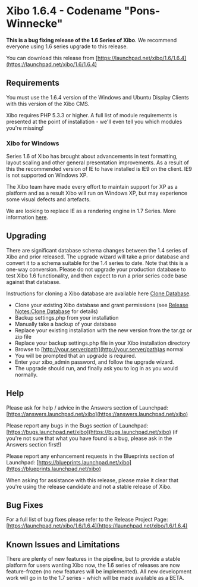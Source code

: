 <!--toc=getting_started-->
# Xibo 1.6.4 - Codename "Pons-Winnecke"

**This is a bug fixing release of the 1.6 Series of Xibo**. We recommend everyone using 1.6 series upgrade to this release.

You can download this release from [https://launchpad.net/xibo/1.6/1.6.4](https://launchpad.net/xibo/1.6/1.6.4)


## Requirements

You must use the 1.6.4 version of the Windows and Ubuntu Display Clients with this version of the Xibo CMS.

Xibo requires PHP 5.3.3 or higher. A full list of module requirements is presented at the point of installation - we'll even tell you which modules you're missing!

### Xibo for Windows

Series 1.6 of Xibo has brought about advancements in text formatting, layout scaling and other general presentation improvements. As a result of this the recommended version of IE to have installed is IE9 on the client. IE9 is not supported on Windows XP.

The Xibo team have made every effort to maintain support for XP as a platform and as a result Xibo will run on Windows XP, but may experience some visual defects and artefacts.

We are looking to replace IE as a rendering engine in 1.7 Series. More information [here](https://blueprints.launchpad.net/xibo/+spec/netclient-berkelium-sharp).

## Upgrading

There are significant database schema changes between the 1.4 series of Xibo and prior released. The upgrade wizard will take a prior database and convert it to a schema suitable for the 1.4 series to date. Note that this is a one-way conversion. Please do not upgrade your production database to test Xibo 1.6 functionality, and then expect to run a prior series code base against that database.

Instructions for cloning a Xibo database are available here [Clone Database](release_notes_clonedb.html "Clone Database").

*   Clone your existing Xibo database and grant permissions (see [Release Notes:Clone Database](release_notes_clonedb.html "Clone Database") for details)
*   Backup settings.php from your installation
*   Manually take a backup of your database
*   Replace your existing installation with the new version from the tar.gz or zip file
*   Replace your backup settings.php file in your Xibo installation directory
*   Browse to [http://your.server/path](http://your.server/path)as normal
*   You will be prompted that an upgrade is required.
*   Enter your xibo_admin password, and follow the upgrade wizard.
*   The upgrade should run, and finally ask you to log in as you would normally.

## Help

Please ask for help / advice in the Answers section of Launchpad: [https://answers.launchpad.net/xibo](https://answers.launchpad.net/xibo)

Please report any bugs in the Bugs section of Launchpad: [https://bugs.launchpad.net/xibo](https://bugs.launchpad.net/xibo) (if you're not sure that what you have found is a bug, please ask in the Answers section first!)

Please report any enhancement requests in the Blueprints section of Launchpad: [https://blueprints.launchpad.net/xibo](https://blueprints.launchpad.net/xibo)

When asking for assistance with this release, please make it clear that you're using the release candidate and not a stable release of Xibo.

## Bug Fixes

For a full list of bug fixes please refer to the Release Project Page: [https://launchpad.net/xibo/1.6/1.6.4](https://launchpad.net/xibo/1.6/1.6.4)

## Known Issues and Limitations

There are plenty of new features in the pipeline, but to provide a stable platform for users wanting Xibo now, the 1.6 series of releases are now feature-frozen (no new features will be implemented). All new development work will go in to the 1.7 series - which will be made available as a BETA.